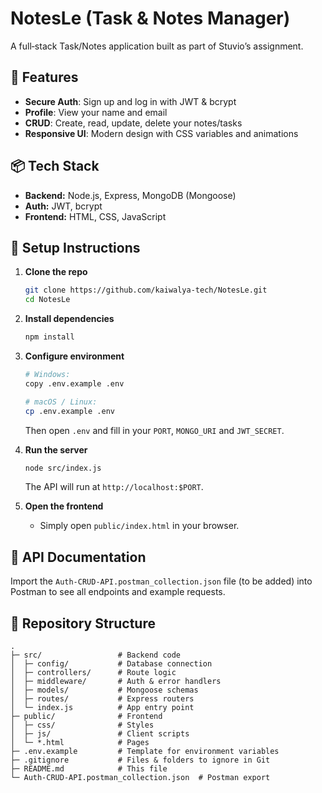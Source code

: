 # NotesLe (Task & Notes Manager)

A full‑stack Task/Notes application built as part of Stuvio’s assignment.

## 🚀 Features

- **Secure Auth**: Sign up and log in with JWT & bcrypt  
- **Profile**: View your name and email  
- **CRUD**: Create, read, update, delete your notes/tasks  
- **Responsive UI**: Modern design with CSS variables and animations  

## 📦 Tech Stack

- **Backend:** Node.js, Express, MongoDB (Mongoose)  
- **Auth:** JWT, bcrypt  
- **Frontend:** HTML, CSS, JavaScript  

## 🔧 Setup Instructions

1. **Clone the repo**  
   ```bash
   git clone https://github.com/kaiwalya-tech/NotesLe.git
   cd NotesLe
   ```

2. **Install dependencies**

   ```bash
   npm install
   ```

3. **Configure environment**

   ```bash
   # Windows:
   copy .env.example .env

   # macOS / Linux:
   cp .env.example .env
   ```

   Then open `.env` and fill in your `PORT`, `MONGO_URI` and `JWT_SECRET`.

4. **Run the server**

   ```bash
   node src/index.js
   ```

   The API will run at `http://localhost:$PORT`.

5. **Open the frontend**

   * Simply open `public/index.html` in your browser.

## 📖 API Documentation

Import the `Auth-CRUD-API.postman_collection.json` file (to be added) into Postman to see all endpoints and example requests.

## 📁 Repository Structure

```
.
├─ src/                 # Backend code
│  ├─ config/           # Database connection
│  ├─ controllers/      # Route logic
│  ├─ middleware/       # Auth & error handlers
│  ├─ models/           # Mongoose schemas
│  ├─ routes/           # Express routers
│  └─ index.js          # App entry point
├─ public/              # Frontend
│  ├─ css/              # Styles
│  ├─ js/               # Client scripts
│  └─ *.html            # Pages
├─ .env.example         # Template for environment variables
├─ .gitignore           # Files & folders to ignore in Git
├─ README.md            # This file
└─ Auth-CRUD-API.postman_collection.json  # Postman export
```